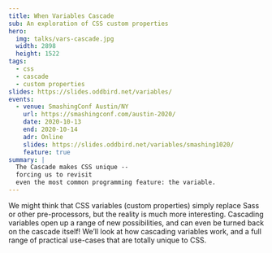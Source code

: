 ```yaml
---
title: When Variables Cascade
sub: An exploration of CSS custom properties
hero:
  img: talks/vars-cascade.jpg
  width: 2898
  height: 1522
tags:
  - css
  - cascade
  - custom properties
slides: https://slides.oddbird.net/variables/
events:
  - venue: SmashingConf Austin/NY
    url: https://smashingconf.com/austin-2020/
    date: 2020-10-13
    end: 2020-10-14
    adr: Online
    slides: https://slides.oddbird.net/variables/smashing1020/
    feature: true
summary: |
  The Cascade makes CSS unique --
  forcing us to revisit
  even the most common programming feature: the variable.
---
```


We might think that CSS variables (custom properties)
simply replace Sass or other pre-processors,
but the reality is much more interesting.
Cascading variables open up a range of new possibilities,
and can even be turned back on the cascade itself!
We’ll look at how cascading variables work,
and a full range of practical use-cases that are totally unique to CSS.
